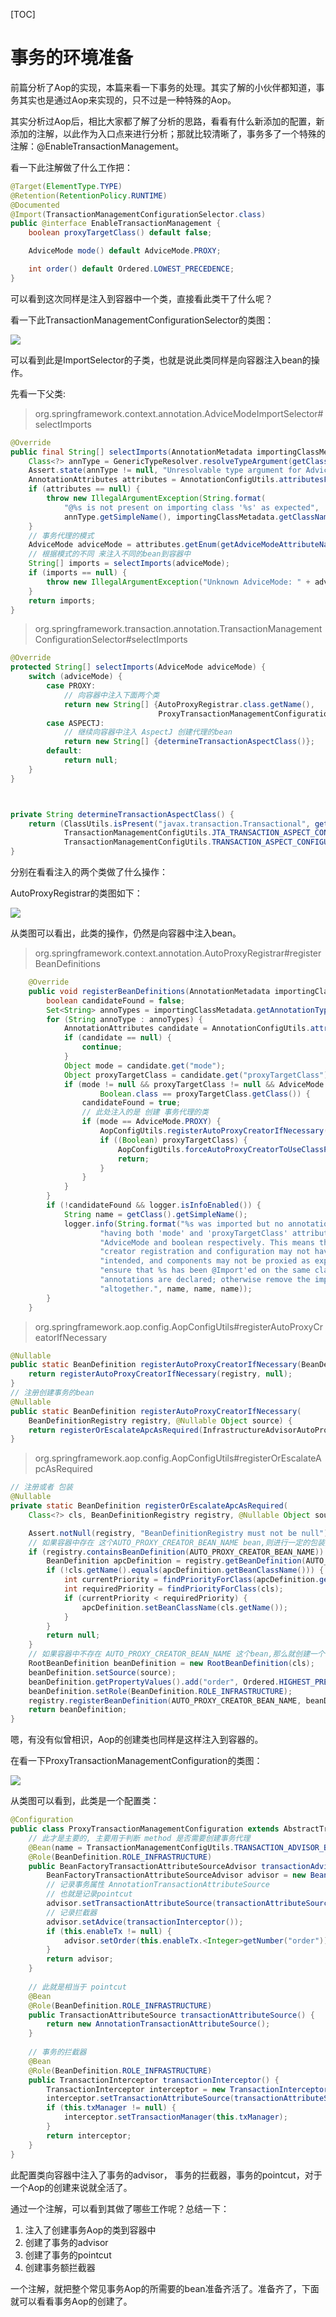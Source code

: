 [TOC]

# 事务的环境准备

前篇分析了Aop的实现，本篇来看一下事务的处理。其实了解的小伙伴都知道，事务其实也是通过Aop来实现的，只不过是一种特殊的Aop。

其实分析过Aop后，相比大家都了解了分析的思路，看看有什么新添加的配置，新添加的注解，以此作为入口点来进行分析；那就比较清晰了，事务多了一个特殊的注解：@EnableTransactionManagement。

看一下此注解做了什么工作把：

```java
@Target(ElementType.TYPE)
@Retention(RetentionPolicy.RUNTIME)
@Documented
@Import(TransactionManagementConfigurationSelector.class)
public @interface EnableTransactionManagement {
	boolean proxyTargetClass() default false;

	AdviceMode mode() default AdviceMode.PROXY;

	int order() default Ordered.LOWEST_PRECEDENCE;
}
```

可以看到这次同样是注入到容器中一个类，直接看此类干了什么呢？



看一下此TransactionManagementConfigurationSelector的类图：

![](../../image/spring/TransactionManagementConfigurationSelector.png)

可以看到此是ImportSelector的子类，也就是说此类同样是向容器注入bean的操作。

先看一下父类: 

> org.springframework.context.annotation.AdviceModeImportSelector#selectImports

```java
@Override
public final String[] selectImports(AnnotationMetadata importingClassMetadata) {
    Class<?> annType = GenericTypeResolver.resolveTypeArgument(getClass(), AdviceModeImportSelector.class);
    Assert.state(annType != null, "Unresolvable type argument for AdviceModeImportSelector");
    AnnotationAttributes attributes = AnnotationConfigUtils.attributesFor(importingClassMetadata, annType);
    if (attributes == null) {
        throw new IllegalArgumentException(String.format(
            "@%s is not present on importing class '%s' as expected",
            annType.getSimpleName(), importingClassMetadata.getClassName()));
    }
    // 事务代理的模式
    AdviceMode adviceMode = attributes.getEnum(getAdviceModeAttributeName());
    // 根据模式的不同 来注入不同的bean到容器中
    String[] imports = selectImports(adviceMode);
    if (imports == null) {
        throw new IllegalArgumentException("Unknown AdviceMode: " + adviceMode);
    }
    return imports;
}
```

> org.springframework.transaction.annotation.TransactionManagementConfigurationSelector#selectImports

```java
@Override
protected String[] selectImports(AdviceMode adviceMode) {
    switch (adviceMode) {
        case PROXY:
            // 向容器中注入下面两个类
            return new String[] {AutoProxyRegistrar.class.getName(),
                                 ProxyTransactionManagementConfiguration.class.getName()};
        case ASPECTJ:
            // 继续向容器中注入 AspectJ 创建代理的bean
            return new String[] {determineTransactionAspectClass()};
        default:
            return null;
    }
}



private String determineTransactionAspectClass() {
    return (ClassUtils.isPresent("javax.transaction.Transactional", getClass().getClassLoader()) ?
            TransactionManagementConfigUtils.JTA_TRANSACTION_ASPECT_CONFIGURATION_CLASS_NAME :
            TransactionManagementConfigUtils.TRANSACTION_ASPECT_CONFIGURATION_CLASS_NAME);
}

```

分别在看看注入的两个类做了什么操作：

AutoProxyRegistrar的类图如下：

![](../../image/spring/AutoProxyRegistrar.png)

从类图可以看出，此类的操作，仍然是向容器中注入bean。

> org.springframework.context.annotation.AutoProxyRegistrar#registerBeanDefinitions

```java
	@Override
	public void registerBeanDefinitions(AnnotationMetadata importingClassMetadata, BeanDefinitionRegistry registry) {
		boolean candidateFound = false;
		Set<String> annoTypes = importingClassMetadata.getAnnotationTypes();
		for (String annoType : annoTypes) {
			AnnotationAttributes candidate = AnnotationConfigUtils.attributesFor(importingClassMetadata, annoType);
			if (candidate == null) {
				continue;
			}
			Object mode = candidate.get("mode");
			Object proxyTargetClass = candidate.get("proxyTargetClass");
			if (mode != null && proxyTargetClass != null && AdviceMode.class == mode.getClass() &&
					Boolean.class == proxyTargetClass.getClass()) {
				candidateFound = true;
				// 此处注入的是 创建 事务代理的类
				if (mode == AdviceMode.PROXY) {
					AopConfigUtils.registerAutoProxyCreatorIfNecessary(registry);
					if ((Boolean) proxyTargetClass) {
						AopConfigUtils.forceAutoProxyCreatorToUseClassProxying(registry);
						return;
					}
				}
			}
		}
		if (!candidateFound && logger.isInfoEnabled()) {
			String name = getClass().getSimpleName();
			logger.info(String.format("%s was imported but no annotations were found " +
					"having both 'mode' and 'proxyTargetClass' attributes of type " +
					"AdviceMode and boolean respectively. This means that auto proxy " +
					"creator registration and configuration may not have occurred as " +
					"intended, and components may not be proxied as expected. Check to " +
					"ensure that %s has been @Import'ed on the same class where these " +
					"annotations are declared; otherwise remove the import of %s " +
					"altogether.", name, name, name));
		}
	}
```

> org.springframework.aop.config.AopConfigUtils#registerAutoProxyCreatorIfNecessary

```java
@Nullable
public static BeanDefinition registerAutoProxyCreatorIfNecessary(BeanDefinitionRegistry registry) {
    return registerAutoProxyCreatorIfNecessary(registry, null);
}
// 注册创建事务的bean
@Nullable
public static BeanDefinition registerAutoProxyCreatorIfNecessary(
    BeanDefinitionRegistry registry, @Nullable Object source) {
    return registerOrEscalateApcAsRequired(InfrastructureAdvisorAutoProxyCreator.class, registry, source);
}

```

> org.springframework.aop.config.AopConfigUtils#registerOrEscalateApcAsRequired

```java
// 注册或者 包装
@Nullable
private static BeanDefinition registerOrEscalateApcAsRequired(
    Class<?> cls, BeanDefinitionRegistry registry, @Nullable Object source) {

    Assert.notNull(registry, "BeanDefinitionRegistry must not be null");
    // 如果容器中存在 这个AUTO_PROXY_CREATOR_BEAN_NAME bean,则进行一定的包装操作
    if (registry.containsBeanDefinition(AUTO_PROXY_CREATOR_BEAN_NAME)) {
        BeanDefinition apcDefinition = registry.getBeanDefinition(AUTO_PROXY_CREATOR_BEAN_NAME);
        if (!cls.getName().equals(apcDefinition.getBeanClassName())) {
            int currentPriority = findPriorityForClass(apcDefinition.getBeanClassName());
            int requiredPriority = findPriorityForClass(cls);
            if (currentPriority < requiredPriority) {
                apcDefinition.setBeanClassName(cls.getName());
            }
        }
        return null;
    }
    // 如果容器中不存在 AUTO_PROXY_CREATOR_BEAN_NAME 这个bean,那么就创建一个  并注册到容器中
    RootBeanDefinition beanDefinition = new RootBeanDefinition(cls);
    beanDefinition.setSource(source);
    beanDefinition.getPropertyValues().add("order", Ordered.HIGHEST_PRECEDENCE);
    beanDefinition.setRole(BeanDefinition.ROLE_INFRASTRUCTURE);
    registry.registerBeanDefinition(AUTO_PROXY_CREATOR_BEAN_NAME, beanDefinition);
    return beanDefinition;
}
```

嗯，有没有似曾相识，Aop的创建类也同样是这样注入到容器的。

在看一下ProxyTransactionManagementConfiguration的类图：

![](../../image/spring/ProxyTransactionManagementConfiguration.png)

从类图可以看到，此类是一个配置类：

```java
@Configuration
public class ProxyTransactionManagementConfiguration extends AbstractTransactionManagementConfiguration {
    // 此才是主要的, 主要用于判断 method 是否需要创建事务代理
    @Bean(name = TransactionManagementConfigUtils.TRANSACTION_ADVISOR_BEAN_NAME)
    @Role(BeanDefinition.ROLE_INFRASTRUCTURE)
    public BeanFactoryTransactionAttributeSourceAdvisor transactionAdvisor() {
        BeanFactoryTransactionAttributeSourceAdvisor advisor = new BeanFactoryTransactionAttributeSourceAdvisor();
        // 记录事务属性 AnnotationTransactionAttributeSource
        // 也就是记录pointcut
        advisor.setTransactionAttributeSource(transactionAttributeSource());
        // 记录拦截器
        advisor.setAdvice(transactionInterceptor());
        if (this.enableTx != null) {
            advisor.setOrder(this.enableTx.<Integer>getNumber("order"));
        }
        return advisor;
    }
    
    // 此就是相当于 pointcut
    @Bean
    @Role(BeanDefinition.ROLE_INFRASTRUCTURE)
    public TransactionAttributeSource transactionAttributeSource() {
        return new AnnotationTransactionAttributeSource();
    }
    
    // 事务的拦截器
    @Bean
    @Role(BeanDefinition.ROLE_INFRASTRUCTURE)
    public TransactionInterceptor transactionInterceptor() {
        TransactionInterceptor interceptor = new TransactionInterceptor();
        interceptor.setTransactionAttributeSource(transactionAttributeSource());
        if (this.txManager != null) {
            interceptor.setTransactionManager(this.txManager);
        }
        return interceptor;
    }
}
```

此配置类向容器中注入了事务的advisor， 事务的拦截器，事务的pointcut，对于一个Aop的创建来说就全活了。

通过一个注解，可以看到其做了哪些工作呢？总结一下：

1. 注入了创建事务Aop的类到容器中
2. 创建了事务的advisor
3. 创建了事务的pointcut
4. 创建事务额拦截器

一个注解，就把整个常见事务Aop的所需要的bean准备齐活了。准备齐了，下面就可以看看事务Aop的创建了。











































































